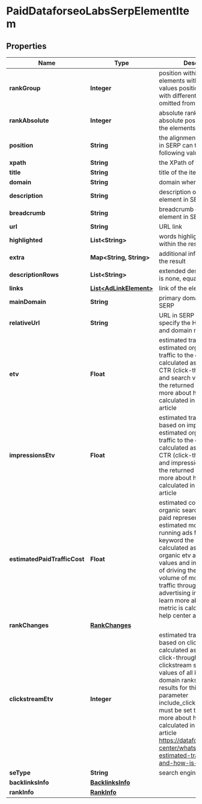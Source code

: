 

# PaidDataforseoLabsSerpElementItem


## Properties

| Name | Type | Description | Notes |
|------------ | ------------- | ------------- | -------------|
|**rankGroup** | **Integer** | position within a group of elements with identical type values positions of elements with different type values are omitted from rank_group |  [optional] |
|**rankAbsolute** | **Integer** | absolute rank in SERP absolute position among all the elements in SERP |  [optional] |
|**position** | **String** | the alignment of the element in SERP can take the following values: left, right |  [optional] |
|**xpath** | **String** | the XPath of the element |  [optional] |
|**title** | **String** | title of the item |  [optional] |
|**domain** | **String** | domain where a link points |  [optional] |
|**description** | **String** | description of the results element in SERP |  [optional] |
|**breadcrumb** | **String** | breadcrumb of the Ad element in SERP |  [optional] |
|**url** | **String** | URL link |  [optional] |
|**highlighted** | **List&lt;String&gt;** | words highlighted in bold within the results description |  [optional] |
|**extra** | **Map&lt;String, String&gt;** | additional information about the result |  [optional] |
|**descriptionRows** | **List&lt;String&gt;** | extended description if there is none, equals null |  [optional] |
|**links** | [**List&lt;AdLinkElement&gt;**](AdLinkElement.md) | link of the element |  [optional] |
|**mainDomain** | **String** | primary domain name in SERP |  [optional] |
|**relativeUrl** | **String** | URL in SERP that does not specify the HTTPs protocol and domain name |  [optional] |
|**etv** | **Float** | estimated traffic volume estimated organic monthly traffic to the domain calculated as the product of CTR (click-through-rate) and search volume values of the returned keyword learn more about how the metric is calculated in this help center article |  [optional] |
|**impressionsEtv** | **Float** | estimated traffic volume based on impressions estimated organic monthly traffic to the domain calculated as the product of CTR (click-through-rate) and impressions values of the returned keyword learn more about how the metric is calculated in this help center article |  [optional] |
|**estimatedPaidTrafficCost** | **Float** | estimated cost of converting organic search traffic into paid represents the estimated monthly cost of running ads for the returned keyword the metric is calculated as the product of organic etv and paid cpc values and indicates the cost of driving the estimated volume of monthly organic traffic through PPC advertising in Google Search learn more about how the metric is calculated in this help center article |  [optional] |
|**rankChanges** | [**RankChanges**](RankChanges.md) |  |  [optional] |
|**clickstreamEtv** | **Integer** | estimated traffic volume based on clickstream data calculated as the product of click-through-rate and clickstream search volume values of all keywords the domain ranks for to retrieve results for this field, the parameter include_clickstream_data must be set to true learn more about how the metric is calculated in this help center article https://dataforseo.com/help-center/whats-clickstream-estimated-traffic-volume-and-how-is-it-calculated |  [optional] |
|**seType** | **String** | search engine type |  [optional] |
|**backlinksInfo** | [**BacklinksInfo**](BacklinksInfo.md) |  |  [optional] |
|**rankInfo** | [**RankInfo**](RankInfo.md) |  |  [optional] |



